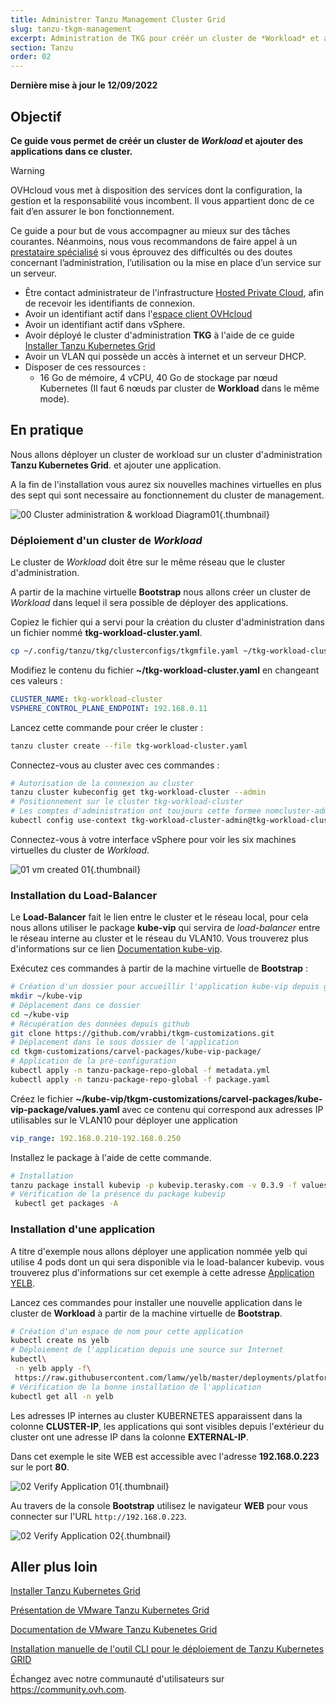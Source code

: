 ```yaml
---
title: Administrer Tanzu Management Cluster Grid
slug: tanzu-tkgm-management
excerpt: Administration de TKG pour créér un cluster de *Workload* et ajouter des applications dans ce cluster.
section: Tanzu
order: 02
---
```


**Dernière mise à jour le 12/09/2022**

## Objectif

**Ce guide vous permet de créér un cluster de *Workload* et ajouter des applications dans ce cluster.**

> [!warning]
> OVHcloud vous met à disposition des services dont la configuration, la gestion et la responsabilité vous incombent. Il vous appartient donc de ce fait d’en assurer le bon fonctionnement.
>
> Ce guide a pour but de vous accompagner au mieux sur des tâches courantes. Néanmoins, nous vous recommandons de faire appel à un [prestataire spécialisé](https://partner.ovhcloud.com/fr/) si vous éprouvez des difficultés ou des doutes concernant l’administration, l’utilisation ou la mise en place d’un service sur un serveur.
>

- Être contact administrateur de l'infrastructure [Hosted Private Cloud](https://www.ovhcloud.com/fr/enterprise/products/hosted-private-cloud/), afin de recevoir les identifiants de connexion.
- Avoir un identifiant actif dans l'[espace client OVHcloud](https://www.ovh.com/auth/?action=gotomanager&from=https://www.ovh.com/fr/&ovhSubsidiary=fr)
- Avoir un identifiant actif dans vSphere.
- Avoir déployé le cluster d'administration **TKG** à l'aide de ce guide [Installer Tanzu Kubernetes Grid](https://docs.ovh.com/fr/private-cloud/tanzu-tkgm-installation)
- Avoir un VLAN qui possède un accès à internet et un serveur DHCP.
- Disposer de ces ressources :
    - 16 Go de mémoire, 4 vCPU, 40 Go de stockage par nœud Kubernetes (Il faut 6 nœuds par cluster de **Workload** dans le même mode).
    

## En pratique

Nous allons déployer un cluster de workload sur un cluster d'administration **Tanzu Kubernetes Grid**. et ajouter une application.

A la fin de l'installation vous aurez six nouvelles machines virtuelles en plus des sept qui sont necessaire au fonctionnement du cluster de management. 

![00 Cluster administration & workload Diagram01](images/00-tkc-mc-wc01.png){.thumbnail}

### Déploiement d'un cluster de *Workload*

Le cluster de *Workload* doit être sur le même réseau que le cluster d'administration. 

A partir de la machine virtuelle **Bootstrap** nous allons créer un cluster de *Workload* dans lequel il sera possible de déployer des applications.

Copiez le fichier qui a servi pour la création du cluster d'administration dans un fichier nommé **tkg-workload-cluster.yaml**.

```bash
cp ~/.config/tanzu/tkg/clusterconfigs/tkgmfile.yaml ~/tkg-workload-cluster.yaml
```

Modifiez le contenu du fichier **~/tkg-workload-cluster.yaml** en changeant ces valeurs :

```yaml
CLUSTER_NAME: tkg-workload-cluster
VSPHERE_CONTROL_PLANE_ENDPOINT: 192.168.0.11
```

Lancez cette commande pour créer le cluster :

```bash
tanzu cluster create --file tkg-workload-cluster.yaml
```

Connectez-vous au cluster avec ces commandes :

```bash
# Autorisation de la connexion au cluster
tanzu cluster kubeconfig get tkg-workload-cluster --admin
# Positionnement sur le cluster tkg-workload-cluster
# Les comptes d'administration ont toujours cette formee nomcluster-admin@nomcluster
kubectl config use-context tkg-workload-cluster-admin@tkg-workload-cluster
```

Connectez-vous à votre interface vSphere pour voir les six machines virtuelles du cluster de *Workload*.

![01 vm created 01](images/01-vm-created-after-cwl-deployment01.png){.thumbnail}


### Installation du **Load-Balancer**

Le **Load-Balancer** fait le lien entre le cluster et le réseau local, pour cela nous allons utiliser le package **kube-vip** qui servira de *load-balancer* entre le réseau interne au cluster et le réseau du VLAN10. Vous trouverez plus d'informations sur ce lien [Documentation kube-vip](https://kube-vip.io/).

Exécutez ces commandes à partir de la machine virtuelle de **Bootstrap** :

```bash
# Création d'un dossier pour accueillir l'application kube-vip depuis git
mkdir ~/kube-vip
# Déplacement dans ce dossier
cd ~/kube-vip
# Récupération des données depuis github
git clone https://github.com/vrabbi/tkgm-customizations.git
# Déplacement dans le sous dossier de l'application
cd tkgm-customizations/carvel-packages/kube-vip-package/
# Application de la pré-configuration
kubectl apply -n tanzu-package-repo-global -f metadata.yml
kubectl apply -n tanzu-package-repo-global -f package.yaml
```

Créez le fichier **~/kube-vip/tkgm-customizations/carvel-packages/kube-vip-package/values.yaml** avec ce contenu qui correspond aux adresses IP utilisables sur le VLAN10 pour déployer une application

```yaml
vip_range: 192.168.0.210-192.168.0.250
```

Installez le package à l'aide de cette commande.

```bash
# Installation
tanzu package install kubevip -p kubevip.terasky.com -v 0.3.9 -f values.yaml
# Vérification de la présence du package kubevip
 kubectl get packages -A
```

### Installation d'une application

A titre d'exemple nous allons déployer une application nommée yelb qui utilise 4 pods dont un qui sera disponible via le load-balancer kubevip. vous trouverez plus d'informations sur cet exemple à cette adresse [Application YELB](https://github.com/mreferre/yelb).

Lancez ces commandes pour installer une nouvelle application dans le cluster de **Workload** à partir de la machine virtuelle de **Bootstrap**.

```bash
# Création d'un espace de nom pour cette application
kubectl create ns yelb
# Déploiement de l'application depuis une source sur Internet
kubectl\
 -n yelb apply -f\
 https://raw.githubusercontent.com/lamw/yelb/master/deployments/platformdeployment/Kubernetes/yaml/yelb-k8s-loadbalancer.yaml
# Vérification de la bonne installation de l'application
kubectl get all -n yelb
```
Les adresses IP internes au cluster KUBERNETES apparaissent dans la colonne **CLUSTER-IP**, les applications qui sont visibles depuis l'extérieur du cluster ont une adresse IP dans la colonne **EXTERNAL-IP**.

Dans cet exemple le site WEB est accessible avec l'adresse **192.168.0.223** sur le port **80**.

![02 Verify Application 01](images/02-verify-application-01.png){.thumbnail}

Au travers de la console **Bootstrap** utilisez le navigateur **WEB** pour vous connecter sur l'URL `http://192.168.0.223`.

![02 Verify Application 02](images/02-verify-application-02.png){.thumbnail}

## Aller plus loin

[Installer Tanzu Kubernetes Grid](https://docs.ovh.com/fr/private-cloud/tanzu-tkgm-installation)

[Présentation de VMware Tanzu Kubernetes Grid](https://tanzu.vmware.com/kubernetes-grid)

[Documentation de VMware Tanzu Kubenetes Grid](https://https://docs.vmware.com/en/VMware-Tanzu-Kubernetes-Grid/index.html)

[Installation manuelle de l'outil CLI pour le déploiement de Tanzu Kubernetes GRID](https://docs.vmware.com/en/VMware-Tanzu-Kubernetes-Grid/1.5/vmware-tanzu-kubernetes-grid-15/GUID-install-cli.html)

Échangez avec notre communauté d'utilisateurs sur <https://community.ovh.com>.

